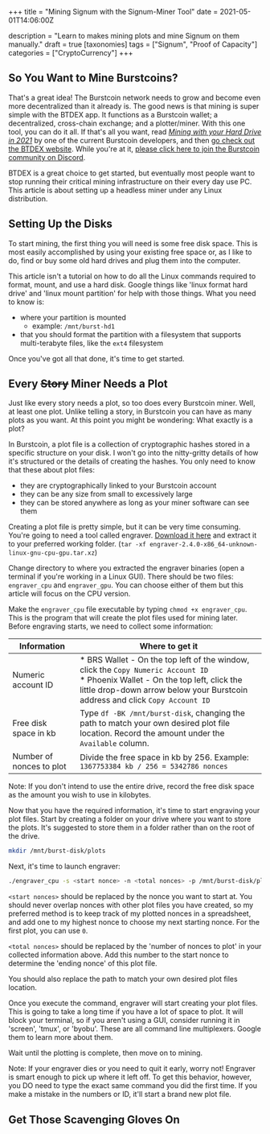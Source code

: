 +++
title = "Mining Signum with the Signum-Miner Tool"
date = 2021-05-01T14:06:00Z

description = "Learn to makes mining plots and mine Signum on them manually."
draft = true
[taxonomies]
tags = ["Signum", "Proof of Capacity"]
categories = ["CryptoCurrency"]
+++

## So You Want to Mine Burstcoins?
That's a great idea! The Burstcoin network needs to grow and become even more decentralized than it already is. The good news is that mining is super simple with the BTDEX app. It functions as a Burstcoin wallet; a decentralized, cross-chain exchange; and a plotter/miner. With this one tool, you can do it all. If that's all you want, read _[Mining with your Hard Drive in 2021][jjos-article]_ by one of the current Burstcoin developers, and then [go check out the BTDEX website][btdex]. While you're at it, [please click here to join the Burstcoin community on Discord][discord-join-link].

BTDEX is a great choice to get started, but eventually most people want to stop running their critical mining infrastructure on their every day use PC. This article is about setting up a headless miner under any Linux distribution.


## Setting Up the Disks
To start mining, the first thing you will need is some free disk space. This is most easily accomplished by using your existing free space or, as I like to do, find or buy some old hard drives and plug them into the computer.

This article isn't a tutorial on how to do all the Linux commands required to format, mount, and use a hard disk. Google things like 'linux format hard drive' and 'linux mount partition' for help with those things. What you need to know is:

  * where your partition is mounted
    * example: `/mnt/burst-hd1`
  * that you should format the partition with a filesystem that supports multi-terabyte files, like the `ext4` filesystem

Once you've got all that done, it's time to get started.

## Every ~~Story~~ Miner Needs a Plot
Just like every story needs a plot, so too does every Burstcoin miner. Well, at least one plot. Unlike telling a story, in Burstcoin you can have as many plots as you want. At this point you might be wondering: What exactly is a plot?

In Burstcoin, a plot file is a collection of cryptographic hashes stored in a specific structure on your disk. I won't go into the nitty-gritty details of how it's structured or the details of creating the hashes. You only need to know that these about plot files:
  * they are cryptographically linked to your Burstcoin account
  * they can be any size from small to excessively large
  * they can be stored anywhere as long as your miner software can see them

Creating a plot file is pretty simple, but it can be very time consuming. You're going to need a tool called engraver. [Download it here][engraver-download] and extract it to your preferred working folder. (`tar -xf engraver-2.4.0-x86_64-unknown-linux-gnu-cpu-gpu.tar.xz`)

Change directory to where you extracted the engraver binaries (open a terminal if you're working in a Linux GUI). There should be two files: `engraver_cpu` and `engraver_gpu`. You can choose either of them but this article will focus on the CPU version.

Make the `engraver_cpu` file executable by typing `chmod +x engraver_cpu`. This is the program that will create the plot files used for mining later. Before engraving starts, we need to collect some information:

| Information              | Where to get it                                                                                                                                                                                                      |
|--------------------------|----------------------------------------------------------------------------------------------------------------------------------------------------------------------------------------------------------------------|
| Numeric account ID       | * BRS Wallet - On the top left of the window, click the `Copy Numeric Account ID`<br />* Phoenix Wallet - On the top left, click the little drop-down arrow below your Burstcoin address and click `Copy Account ID` |
| Free disk space in kb    | Type `df -BK /mnt/burst-disk`, changing the path to match your own desired plot file location. Record the amount under the `Available` column.                                                                       |
| Number of nonces to plot | Divide the free space in kb by 256. Example: `1367753384 kb / 256 = 5342786 nonces`                                                                                                                                  |

<note>Note: If you don't intend to use the entire drive, record the free disk space as the amount you wish to use in kilobytes.</note>

Now that you have the required information, it's time to start engraving your plot files. Start by creating a folder on your drive where you want to store the plots. It's suggested to store them in a folder rather than on the root of the drive.

```bash
mkdir /mnt/burst-disk/plots
```

Next, it's time to launch engraver:

```bash
./engraver_cpu -s <start nonce> -n <total nonces> -p /mnt/burst-disk/plots
```

`<start nonces>` should be replaced by the nonce you want to start at. You should never overlap nonces with other plot files you have created, so my preferred method is to keep track of my plotted nonces in a spreadsheet, and add one to my highest nonce to choose my next starting nonce. For the first plot, you can use `0`.

`<total nonces>` should be replaced by the 'number of nonces to plot' in your collected information above. Add this number to the start nonce to determine the 'ending nonce' of this plot file.

You should also replace the path to match your own desired plot files location.

Once you execute the command, engraver will start creating your plot files. This is going to take a long time if you have a lot of space to plot. It will block your terminal, so if you aren't using a GUI, consider running it in 'screen', 'tmux', or 'byobu'. These are all command line multiplexers. Google them to learn more about them.

Wait until the plotting is complete, then move on to mining.

<note>Note: If your engraver dies or you need to quit it early, worry not! Engraver is smart enough to pick up where it left off. To get this behavior, however, you DO need to type the exact same command you did the first time. If you make a mistake in the numbers or ID, it'll start a brand new plot file.</note>

## Get Those Scavenging Gloves On

[discord-join-link]: https://discord.gg/aBFeCNPgQd "Official Burstcoin Discord"
[engraver-download]: https://github.com/PoC-Consortium/engraver/releases/latest "Latest engraver download"
[scavenger-download]: https://github.com/PoC-Consortium/scavenger/releases/latest "Latest scavenger download"
[btdex]: https://btdex.trade/ "BTDEX"
[jjos-article]: https://jjos2372.medium.com/mining-with-your-hard-drive-in-2021-19d9f4a1368 "Mining with your Hard Drive in 2021"

[signum-download]: https://github.com/signum-network/signum-node/releases/latest "Signum Downloads"
[jportable]: https://portableapps.com/apps/utilities/java_portable "jPortable"
[docker-install-instructions]: https://docs.docker.com/install/ "Docker Install Instructions"
[docker-install-instructions-ubuntu]: https://docs.docker.com/install/linux/docker-ce/ubuntu/ "Docker Install Instructions for Ubuntu"
[docker-get-started]: https://docs.docker.com/get-started/ "Docker's Get Started Tutorial"
[docker-compose-install]: https://docs.docker.com/compose/install/#install-compose-on-linux-systems "Install docker-compose on Linux"
[discord-join-link]: https://discord.gg/eVFRx7DECX "Official Signum Discord"
